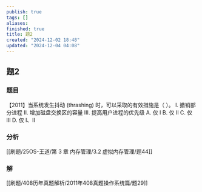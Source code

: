 ```yaml
---
publish: true
tags: []
aliases: 
finished: true
title: 题2
created: "2024-12-02 18:48"
updated: "2024-12-04 04:08"
---
```

## 题2
### 题目
【2011】当系统发生抖动 (thrashing) 时，可以采取的有效措施是（ ）。
Ⅰ. 撤销部分进程
Ⅱ. 增加磁盘交换区的容量
Ⅲ. 提高用户进程的优先级
A. 仅 Ⅰ
B. 仅 Ⅱ
C. 仅 Ⅲ
D. 仅 Ⅰ、Ⅱ
### 分析
[[刷题/25OS-王道/第 3 章 内存管理/3.2 虚拟内存管理/题44]]
### 解
[[刷题/408历年真题解析/2011年408真题操作系统篇/题29]]